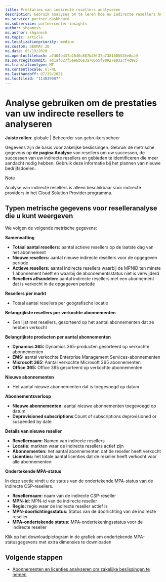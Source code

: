 ```yaml
---
title: Prestaties van indirecte resellers analyseren
description: Gebruik analyses om te leren hoe uw indirecte resellers het doen, zowel hun successen als gebieden die mogelijk meer aandacht nodig hebben.
ms.service: partner-dashboard
ms.subservice: partnercenter-insights
author: shganesh
ms.author: shganesh
ms.topic: article
ms.localizationpriority: medium
ms.custom: SEOMAY.20
ms.date: 05/13/2020
ms.openlocfilehash: a7d04e437a2546c887b40f37a7381605535e8ca9
ms.sourcegitcommit: ad1af627f5ee6b6e3a70655f90927e932cf4c985
ms.translationtype: MT
ms.contentlocale: nl-NL
ms.lasthandoff: 07/29/2021
ms.locfileid: "114839087"
---
```

# <a name="use-analytics-to-analyze-the-performance-of-your-indirect-resellers"></a>Analyse gebruiken om de prestaties van uw indirecte resellers te analyseren

**Juiste rollen:** globale | Beheerder van gebruikersbeheer


Gegevens zijn de basis voor zakelijke beslissingen. Gebruik de metrische gegevens op **de pagina Analyse** van resellers om uw successen, de successen van uw indirecte resellers en gebieden te identificeren die meer aandacht nodig hebben. Gebruik deze informatie bij het plannen van nieuwe bedrijfsdoelen.

> [!NOTE]
> Analyse van indirecte resellers is alleen beschikbaar voor indirecte providers in het Cloud Solution Provider programma.

## <a name="types-of-reseller-analytics-metrics-you-can-view"></a>Typen metrische gegevens voor reselleranalyse die u kunt weergeven

We volgen de volgende metrische gegevens:

**Samenvatting**  
 - **Totaal aantal resellers:** aantal actieve resellers op de laatste dag van het abonnement  
 - **Nieuwe resellers:** aantal nieuwe indirecte resellers voor de opgegeven periode  
 - **Actieve resellers:** aantal indirecte resellers waarbij de MPNID ten minste 1 abonnement heeft en waarbij de abonnementsstatus niet is verwijderd  
 - **Resellers afhandelen:** aantal indirecte resellers met een abonnement dat is verkocht in de opgegeven periode  

**Resellers per markt**  
 - Totaal aantal resellers per geografische locatie  

**Belangrijkste resellers per verkochte abonnementen**
 - Een lijst met resellers, gesorteerd op het aantal abonnementen dat ze hebben verkocht  

**Belangrijkste producten per aantal abonnementen**  
 - **Dynamics 365:** Dynamics 365-producten gesorteerd op verkochte abonnementen  
 - **EMS:** aantal verkochte Enterprise Management Services-abonnementen  
 - **Microsoft 365:** Aantal verkochte Microsoft 365 abonnementen  
 - **Office 365:** Office 365 gesorteerd op verkochte abonnementen  

**Nieuwe abonnementen**  
 - Het aantal nieuwe abonnementen dat is toegevoegd op datum  

**Abonnementsverloop**  
 - **Nieuwe abonnementen:** aantal nieuwe abonnementen toegevoegd op datum  
 - **Deprovisioned subscriptions**:Count of subscriptions deprovisioned or suspended by date  

**Details van nieuwe reseller**  
 - **Resellernaam:** Namen van indirecte resellers  
 - **Locatie:** markten waar de indirecte resellers actief zijn  
 - **Abonnementen:** het aantal abonnementen dat de reseller heeft verkocht  
 - **Licenties:** het totale aantal licenties dat de reseller heeft verkocht voor alle abonnementen  

**Ondertekende MPA-status**

In deze sectie vindt u de status van de ondertekende MPA-status van de indirecte CSP-resellers.

 - **Resellernaam:** naam van de indirecte CSP-reseller
 - **MPN-id:** MPN-id van de indirecte reseller
 - **Regio:** regio waar de indirecte reseller actief is
 - **MPN-doorlichtingsstatus:** Status van de doorlichting van de indirecte reseller
 - **MPA-ondertekende status:** MPA-ondertekeningsstatus voor de indirecte reseller

Klik op het downloadpictogram in de grafiek om ondertekende MPA-statusgegevens met extra dimensies te downloaden
  
## <a name="next-steps"></a>Volgende stappen

- [Abonnementen en licenties analyseren om zakelijke beslissingen te nemen](analyze-subscriptions-licenses.md)